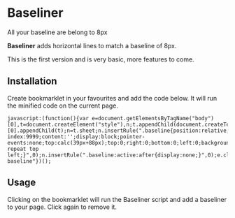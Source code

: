 Baseliner
======

All your baseline are belong to 8px

**Baseliner** adds horizontal lines to match a baseline of 8px.

This is the first version and is very basic, more features to come.


## Installation

Create bookmarklet in your favourites and add the code below. It will run the minified code on the current page.


```
javascript:(function(){var e=document.getElementsByTagName("body")[0],t=document.createElement("style"),n;t.appendChild(document.createTextNode(""));document.getElementsByTagName("head")[0].appendChild(t);n=t.sheet;n.insertRule(".baseline{position:relative;}",0);n.insertRule(".baseline:after{position:absolute;width:auto;height:auto;z-index:9999;content:'';display:block;pointer-events:none;top:calc(39px+88px);top:0;right:0;bottom:0;left:0;background:url('data:image/png;base64,iVBORw0KGgoAAAANSUhEUgAAAAQAAAAIAQMAAADk/cxGAAAABlBMVEX///8AAABVwtN+AAAAAnRSTlMANrkpWKEAAAAMSURBVAiZY2BAAQ8AAPAA4ZQsu0UAAAAASUVORK5CYII=') repeat top left;}",0);n.insertRule(".baseline:active:after{display:none;}",0);e.className=e.className+" baseline"})();
```


## Usage

Clicking on the bookmarklet will run the Baseliner script and add a baseliner to your page. Click again to remove it.
